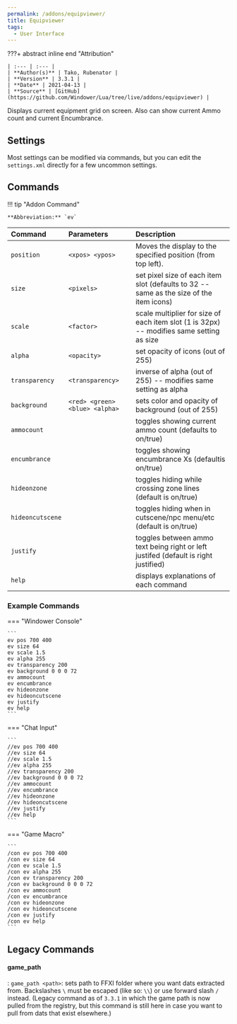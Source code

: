 ```yaml
---
permalink: /addons/equipviewer/
title: Equipviewer
tags:
  - User Interface
---
```


???+ abstract inline end "Attribution"

    | :--- | :--- |
    | **Author(s)** | Tako, Rubenator |
    | **Version** | 3.3.1 |
    | **Date** | 2021-04-13 |
    | **Source** | [GitHub](https://github.com/Windower/Lua/tree/live/addons/equipviewer) |

Displays current equipment grid on screen. Also can show current Ammo count and current Encumbrance.

## Settings

Most settings can be modified via commands, but you can edit the `settings.xml` directly for a few uncommon settings.

## Commands

!!! tip "Addon Command"

    **Abbreviation:** `ev`

| Command | Parameters | Description |
| :--- | :--- | :--- |
| `position` | `<xpos> <ypos>` | Moves the display to the specified position (from top left). |
| `size` | `<pixels>` | set pixel size of each item slot (defaults to 32 -- same as the size of the item icons) |
| `scale` | `<factor>` | scale multiplier for size of each item slot (1 is 32px) -- modifies same setting as size |
| `alpha` | `<opacity>` | set opacity of icons (out of 255) |
| `transparency` | `<transparency>` | inverse of alpha (out of 255) -- modifies same setting as alpha |
| `background` | `<red> <green> <blue> <alpha>` | sets color and opacity of background (out of 255) |
| `ammocount` || toggles showing current ammo count (defaults to on/true) |
| `encumbrance` || toggles showing encumbrance Xs (defaultis on/true) |
| `hideonzone` || toggles hiding while crossing zone lines (default is on/true) |
| `hideoncutscene` || toggles hiding when in cutscene/npc menu/etc (default is on/true) |
| `justify` || toggles between ammo text being right or left justifed (default is right justified) |
`help` || displays explanations of each command 

### Example Commands

=== "Windower Console"

    ```
    ev pos 700 400
    ev size 64
    ev scale 1.5
    ev alpha 255
    ev transparency 200
    ev background 0 0 0 72
    ev ammocount
    ev encumbrance
    ev hideonzone
    ev hideoncutscene
    ev justify
    ev help
    ```

=== "Chat Input"

    ```
    //ev pos 700 400
    //ev size 64
    //ev scale 1.5
    //ev alpha 255
    //ev transparency 200
    //ev background 0 0 0 72
    //ev ammocount
    //ev encumbrance
    //ev hideonzone
    //ev hideoncutscene
    //ev justify
    //ev help
    ```

=== "Game Macro"

    ```
    /con ev pos 700 400
    /con ev size 64
    /con ev scale 1.5
    /con ev alpha 255
    /con ev transparency 200
    /con ev background 0 0 0 72
    /con ev ammocount
    /con ev encumbrance
    /con ev hideonzone
    /con ev hideoncutscene
    /con ev justify
    /con ev help
    ```
    
## Legacy Commands

#### game_path
:   `game_path <path>`: sets path to FFXI folder where you want dats extracted from. Backslashes `\` must be escaped (like so: `\\`) or use forward slash `/` instead. (Legacy command as of `3.3.1` in which the game path is now pulled from the registry, but this command is still here in case you want to pull from dats that exist elsewhere.)